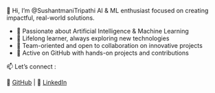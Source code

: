 

👋 Hi, I’m @SushantmaniTripathi
AI & ML enthusiast focused on creating impactful, real-world solutions.

* 🚀 Passionate about Artificial Intelligence & Machine Learning
* 🌱 Lifelong learner, always exploring new technologies
* 🤝 Team-oriented and open to collaboration on innovative projects
* 📂 Active on GitHub with hands-on projects and contributions

📫 Let’s connect :
 
🔗 [GitHub](https://github.com/SushantmaniTripathi) | 
🔗 [LinkedIn](https://linkedin.com/in/SushantmaniTripathi)

